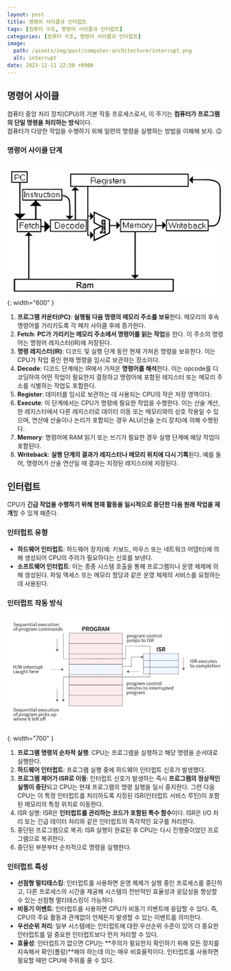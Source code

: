 ```yaml
---
layout: post
title: 명령어 사이클과 인터럽트
tags: [컴퓨터 구조, 명령어 사이클과 인터럽트]
categories: [컴퓨터 구조, 명령어 사이클과 인터럽트]
image:
  path: /assets/img/post/computer-architecture/interrupt.png
  alt: interrupt
date: 2023-12-11 22:50 +0900
---
```


## 명령어 사이클

컴퓨터 중앙 처리 장치(CPU)의 기본 작동 프로세스로서, 이 주기는 **컴퓨터가 프로그램의 단일 명령을 처리하는 방식**이다. <br>
컴퓨터가 다양한 작업을 수행하기 위해 일련의 명령을 실행하는 방법을 이해해 보자. 😉

### 명령어 사이클 단계

![instruction-cycles](/assets/img/post/computer-architecture/instruction-cycles.webp){: width="600" }

1. **프로그램 카운터(PC)**: **실행될 다음 명령의 메모리 주소를 보유**한다. 메모리의 후속 명령어를 가리키도록 각 페치 사이클 후에 증가한다.
2. **Fetch**: **PC가 가리키는 메모리 주소에서 명령어를 읽는 작업**을 한다. 이 주소의 명령어는 명령어 레지스터(IR)에 저장된다.
3. **명령 레지스터(IR)**: 디코드 및 실행 단계 동안 현재 가져온 명령을 보유한다. 이는 CPU가 작업 중인 현재 명령을 임시로 보관하는 장소이다.
4. **Decode**: 디코드 단계에는 IR에서 가져온 **명령어를 해석**한다. 이는 opcode를 디코딩하여 어떤 작업이 필요한지 결정하고 명령어에 포함된 레지스터 또는 메모리 주소를 식별하는 작업도 포함한다.
5. **Register**: 데이터를 임시로 보관하는 데 사용되는 CPU의 작은 저장 영역이다.
6. **Execute**: 이 단계에서는 CPU가 명령에 필요한 작업을 수행한다. 이는 산술 계산, 한 레지스터에서 다른 레지스터로 데이터 이동 또는 메모리와의 상호 작용일 수 있으며, 연산에 산술이나 논리가 포함되는 경우 ALU(산술 논리 장치)에 의해 수행된다.
7. **Memory**: 명령어에 RAM 읽기 또는 쓰기가 필요한 경우 실행 단계에 해당 작업이 포함된다.
8. **Writeback**: **실행 단계의 결과가 레지스터나 메모리 위치에 다시 기록**된다. 예를 들어, 명령어가 산술 연산일 때 결과는 지정된 레지스터에 저장된다.

## 인터럽트

CPU가 **긴급 작업을 수행하기 위해 현재 활동을 일시적으로 중단한 다음 원래 작업을 재개**할 수 있게 해준다.

### 인터럽트 유형

- **하드웨어 인터럽트**: 하드웨어 장치(예: 키보드, 마우스 또는 네트워크 어댑터)에 의해 생성되어 CPU의 주의가 필요하다는 신호를 보낸다.
- **소프트웨어 인터럽트**: 이는 종종 시스템 호출을 통해 프로그램이나 운영 체제에 의해 생성된다. 파일 액세스 또는 메모리 할당과 같은 운영 체제의 서비스를 요청하는 데 사용된다.

### 인터럽트 작동 방식

![interrupt-handler](/assets/img/post/computer-architecture/interrupt-handler.webp){: width="700" }

1. **프로그램 명령의 순차적 실행**: CPU는 프로그램을 실행하고 해당 명령을 순서대로 실행한다.
2. **하드웨어 인터럽트**: 프로그램 실행 중에 하드웨어 인터럽트 신호가 발생했다.
3. **프로그램 제어가 ISR로 이동**: 인터럽트 신호가 발생하는 즉시 **프로그램의 정상적인 실행이 중단**되고 CPU는 현재 프로그램의 명령 실행을 일시 중지한다.
   그런 다음 CPU는 이 특정 인터럽트를 처리하도록 지정된 ISR(인터럽트 서비스 루틴)이 포함된 메모리의 특정 위치로 이동한다.
4. ISR 실행: ISR은 **인터럽트를 관리하는 코드가 포함된 특수 함수**이다. ISR은 I/O 처리 또는 긴급 데이터 처리와 같은 인터럽트의 즉각적인 요구를 처리한다.
5. 중단된 프로그램으로 복귀: ISR 실행이 완료된 후 CPU는 다시 진행중이었던 프로그램으로 복귀한다.
6. 중단된 부분부터 순차적으로 명령을 실행한다.

### 인터럽트 특성

- **선점형 멀티태스킹**: 인터럽트를 사용하면 운영 체제가 실행 중인 프로세스를 중단하고, 다른 프로세스의 시간을 제공해 시스템의 전반적인 효율성과 응답성을 향상할 수 있는 선점형 멀티태스킹이 가능하다.
- **비동기 이벤트**: 인터럽트를 사용하면 CPU가 비동기 이벤트에 응답할 수 있다. 즉, CPU의 주요 활동과 관계없이 언제든지 발생할 수 있는 이벤트를 의미한다.
- **우선순위 처리**: 일부 시스템에는 인터럽트에 대한 우선순위 수준이 있어 더 중요한 인터럽트를 덜 중요한 인터럽트보다 먼저 처리할 수 있다.
- **효율성**: 인터럽트가 없으면 CPU는 **주의가 필요한지 확인하기 위해 모든 장치를 지속해서 확인(폴링)**해야 하는데 이는 매우 비효율적이다. 인터럽트를 사용하면 필요할 때만 CPU에 주위를 줄 수 있다.
